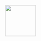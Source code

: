 <h3 align="center">
<img src="[https://media1.giphy.com/media/qVm68jDgac5nhiXhxU/giphy.gif?cid=790b7611c5bde08049735d77ee82c476d3d670e49f1e0baf&rid=giphy.gif&ct=s]" width=100>
</h3>
